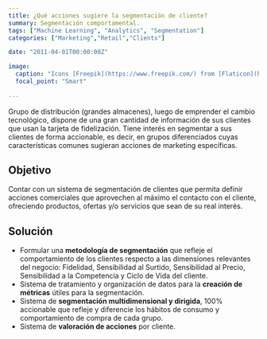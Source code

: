 ```yaml
---
title: ¿Qué acciones sugiere la segmentación de cliente?
summary: Segmentación comportamental.
tags: ["Machine Learning", "Analytics", "Segmentation"]
categories: ["Marketing","Retail","Clients"]

date: "2011-04-01T00:00:00Z"

image:
  caption: "Icons [Freepik](https://www.freepik.com/) from [Flaticon](https://www.flaticon.com/)"
  focal_point: "Smart"
  
---
```


Grupo de distribución (grandes almacenes), luego de emprender el cambio tecnológico, dispone de una gran cantidad de 
información de sus clientes que usan la tarjeta de fidelización. Tiene interés en segmentar a sus clientes de forma 
accionable, es decir, en grupos diferenciados cuyas características comunes sugieran acciones de marketing específicas.


## Objetivo

Contar con un sistema de segmentación de clientes que permita definir acciones comerciales que aprovechen al 
máximo el contacto con el cliente, ofreciendo productos, ofertas y/o servicios que sean de su real interés.



## Solución

 - Formular una **metodología de segmentación** que refleje el comportamiento de los clientes respecto a las dimensiones relevantes del negocio: Fidelidad, Sensibilidad al Surtido, Sensibilidad al Precio, Sensibilidad a la Competencia y Ciclo de Vida del cliente.
- Sistema de tratamiento y organización de datos para la **creación de métricas** útiles para la segmentación.
- Sistema de **segmentación multidimensional y dirigida**, 100% accionable que refleje y diferencie los hábitos de consumo y comportamiento de compra de cada grupo.
- Sistema de **valoración de acciones** por cliente.
